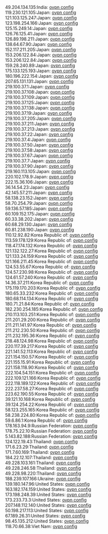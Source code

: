 49.204.134.135:India: [ovpn config](vpn/49_204_134_135.ovpn)  
119.230.121.105:Japan: [ovpn config](vpn/119_230_121_105.ovpn)  
121.103.125.247:Japan: [ovpn config](vpn/121_103_125_247.ovpn)  
123.198.254.166:Japan: [ovpn config](vpn/123_198_254_166.ovpn)  
125.15.249.14:Japan: [ovpn config](vpn/125_15_249_14.ovpn)  
126.76.125.41:Japan: [ovpn config](vpn/126_76_125_41.ovpn)  
126.89.198.211:Japan: [ovpn config](vpn/126_89_198_211.ovpn)  
138.64.67.90:Japan: [ovpn config](vpn/138_64_67_90.ovpn)  
152.117.211.205:Japan: [ovpn config](vpn/152_117_211_205.ovpn)  
153.206.122.84:Japan: [ovpn config](vpn/153_206_122_84.ovpn)  
153.206.122.84:Japan: [ovpn config](vpn/153_206_122_84.ovpn)  
159.28.240.89:Japan: [ovpn config](vpn/159_28_240_89.ovpn)  
175.133.125.193:Japan: [ovpn config](vpn/175_133_125_193.ovpn)  
180.196.222.154:Japan: [ovpn config](vpn/180_196_222_154.ovpn)  
207.65.131.131:Japan: [ovpn config](vpn/207_65_131_131.ovpn)  
219.100.37.1:Japan: [ovpn config](vpn/219_100_37_1.ovpn)  
219.100.37.108:Japan: [ovpn config](vpn/219_100_37_108.ovpn)  
219.100.37.109:Japan: [ovpn config](vpn/219_100_37_109.ovpn)  
219.100.37.125:Japan: [ovpn config](vpn/219_100_37_125.ovpn)  
219.100.37.138:Japan: [ovpn config](vpn/219_100_37_138.ovpn)  
219.100.37.19:Japan: [ovpn config](vpn/219_100_37_19.ovpn)  
219.100.37.205:Japan: [ovpn config](vpn/219_100_37_205.ovpn)  
219.100.37.211:Japan: [ovpn config](vpn/219_100_37_211.ovpn)  
219.100.37.213:Japan: [ovpn config](vpn/219_100_37_213.ovpn)  
219.100.37.22:Japan: [ovpn config](vpn/219_100_37_22.ovpn)  
219.100.37.4:Japan: [ovpn config](vpn/219_100_37_4.ovpn)  
219.100.37.50:Japan: [ovpn config](vpn/219_100_37_50.ovpn)  
219.100.37.58:Japan: [ovpn config](vpn/219_100_37_58.ovpn)  
219.100.37.67:Japan: [ovpn config](vpn/219_100_37_67.ovpn)  
219.100.37.7:Japan: [ovpn config](vpn/219_100_37_7.ovpn)  
219.100.37.90:Japan: [ovpn config](vpn/219_100_37_90.ovpn)  
219.160.113.105:Japan: [ovpn config](vpn/219_160_113_105.ovpn)  
220.102.178.9:Japan: [ovpn config](vpn/220_102_178_9.ovpn)  
222.15.36.106:Japan: [ovpn config](vpn/222_15_36_106.ovpn)  
36.14.54.23:Japan: [ovpn config](vpn/36_14_54_23.ovpn)  
42.145.57.211:Japan: [ovpn config](vpn/42_145_57_211.ovpn)  
58.138.23.152:Japan: [ovpn config](vpn/58_138_23_152.ovpn)  
58.70.254.79:Japan: [ovpn config](vpn/58_70_254_79.ovpn)  
59.136.57.185:Japan: [ovpn config](vpn/59_136_57_185.ovpn)  
60.109.152.175:Japan: [ovpn config](vpn/60_109_152_175.ovpn)  
60.33.38.202:Japan: [ovpn config](vpn/60_33_38_202.ovpn)  
60.68.29.130:Japan: [ovpn config](vpn/60_68_29_130.ovpn)  
60.81.238.190:Japan: [ovpn config](vpn/60_81_238_190.ovpn)  
110.12.92.82:Korea Republic of: [ovpn config](vpn/110_12_92_82.ovpn)  
113.59.178.129:Korea Republic of: [ovpn config](vpn/113_59_178_129.ovpn)  
118.47.174.132:Korea Republic of: [ovpn config](vpn/118_47_174_132.ovpn)  
121.132.122.27:Korea Republic of: [ovpn config](vpn/121_132_122_27.ovpn)  
121.133.24.159:Korea Republic of: [ovpn config](vpn/121_133_24_159.ovpn)  
121.166.211.45:Korea Republic of: [ovpn config](vpn/121_166_211_45.ovpn)  
124.53.55.67:Korea Republic of: [ovpn config](vpn/124_53_55_67.ovpn)  
124.57.230.98:Korea Republic of: [ovpn config](vpn/124_57_230_98.ovpn)  
124.61.57.240:Korea Republic of: [ovpn config](vpn/124_61_57_240.ovpn)  
14.36.37.211:Korea Republic of: [ovpn config](vpn/14_36_37_211.ovpn)  
175.119.170.203:Korea Republic of: [ovpn config](vpn/175_119_170_203.ovpn)  
180.65.33.232:Korea Republic of: [ovpn config](vpn/180_65_33_232.ovpn)  
180.68.114.134:Korea Republic of: [ovpn config](vpn/180_68_114_134.ovpn)  
180.71.21.84:Korea Republic of: [ovpn config](vpn/180_71_21_84.ovpn)  
182.230.254.185:Korea Republic of: [ovpn config](vpn/182_230_254_185.ovpn)  
210.113.103.251:Korea Republic of: [ovpn config](vpn/210_113_103_251.ovpn)  
211.201.29.200:Korea Republic of: [ovpn config](vpn/211_201_29_200.ovpn)  
211.211.141.97:Korea Republic of: [ovpn config](vpn/211_211_141_97.ovpn)  
211.212.230.50:Korea Republic of: [ovpn config](vpn/211_212_230_50.ovpn)  
211.232.195.36:Korea Republic of: [ovpn config](vpn/211_232_195_36.ovpn)  
218.48.124.98:Korea Republic of: [ovpn config](vpn/218_48_124_98.ovpn)  
220.117.39.217:Korea Republic of: [ovpn config](vpn/220_117_39_217.ovpn)  
221.141.52.113:Korea Republic of: [ovpn config](vpn/221_141_52_113.ovpn)  
221.154.150.57:Korea Republic of: [ovpn config](vpn/221_154_150_57.ovpn)  
221.155.15.91:Korea Republic of: [ovpn config](vpn/221_155_15_91.ovpn)  
221.158.118.90:Korea Republic of: [ovpn config](vpn/221_158_118_90.ovpn)  
222.104.54.151:Korea Republic of: [ovpn config](vpn/222_104_54_151.ovpn)  
222.109.121.166:Korea Republic of: [ovpn config](vpn/222_109_121_166.ovpn)  
222.118.189.122:Korea Republic of: [ovpn config](vpn/222_118_189_122.ovpn)  
222.237.58.27:Korea Republic of: [ovpn config](vpn/222_237_58_27.ovpn)  
223.62.190.55:Korea Republic of: [ovpn config](vpn/223_62_190_55.ovpn)  
39.121.10.168:Korea Republic of: [ovpn config](vpn/39_121_10_168.ovpn)  
39.124.254.22:Korea Republic of: [ovpn config](vpn/39_124_254_22.ovpn)  
58.123.255.165:Korea Republic of: [ovpn config](vpn/58_123_255_165.ovpn)  
58.238.224.80:Korea Republic of: [ovpn config](vpn/58_238_224_80.ovpn)  
59.6.86.1:Korea Republic of: [ovpn config](vpn/59_6_86_1.ovpn)  
178.163.94.9:Russian Federation: [ovpn config](vpn/178_163_94_9.ovpn)  
178.75.22.10:Russian Federation: [ovpn config](vpn/178_75_22_10.ovpn)  
5.143.82.188:Russian Federation: [ovpn config](vpn/5_143_82_188.ovpn)  
124.122.19.43:Thailand: [ovpn config](vpn/124_122_19_43.ovpn)  
171.6.23.29:Thailand: [ovpn config](vpn/171_6_23_29.ovpn)  
171.7.60.169:Thailand: [ovpn config](vpn/171_7_60_169.ovpn)  
184.22.12.107:Thailand: [ovpn config](vpn/184_22_12_107.ovpn)  
49.228.103.161:Thailand: [ovpn config](vpn/49_228_103_161.ovpn)  
49.228.246.58:Thailand: [ovpn config](vpn/49_228_246_58.ovpn)  
49.228.98.220:Thailand: [ovpn config](vpn/49_228_98_220.ovpn)  
188.239.107.166:Ukraine: [ovpn config](vpn/188_239_107_166.ovpn)  
139.180.147.96:United States: [ovpn config](vpn/139_180_147_96.ovpn)  
163.182.174.159:United States: [ovpn config](vpn/163_182_174_159.ovpn)  
173.198.248.39:United States: [ovpn config](vpn/173_198_248_39.ovpn)  
173.233.73.3:United States: [ovpn config](vpn/173_233_73_3.ovpn)  
207.148.112.140:United States: [ovpn config](vpn/207_148_112_140.ovpn)  
50.198.217.113:United States: [ovpn config](vpn/50_198_217_113.ovpn)  
67.189.26.31:United States: [ovpn config](vpn/67_189_26_31.ovpn)  
98.45.135.212:United States: [ovpn config](vpn/98_45_135_212.ovpn)  
118.70.66.38:Viet Nam: [ovpn config](vpn/118_70_66_38.ovpn)  
